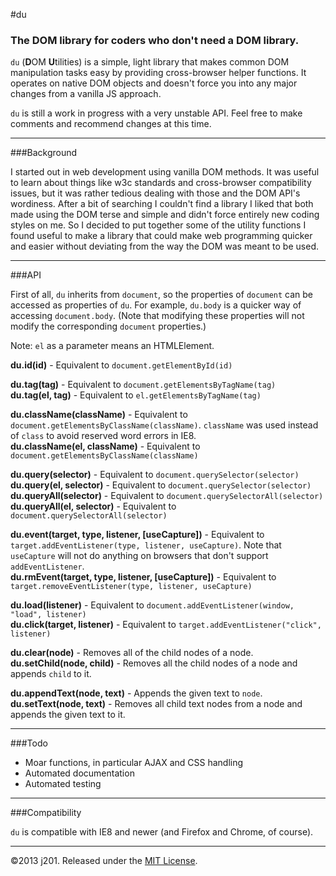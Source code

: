 #du

### The DOM library for coders who don't need a DOM library.

`du` (**D**OM **U**<!---->tilities) is a simple, light library that makes common DOM manipulation tasks easy by providing cross-browser helper functions. It operates on native DOM objects and doesn't force you into any major changes from a vanilla JS approach.

`du` is still a work in progress with a very unstable API. Feel free to make comments and recommend changes at this time.

---

###Background

I started out in web development using vanilla DOM methods. It was useful to learn about things like w3c standards and cross-browser compatibility issues, but it was rather tedious dealing with those and the DOM API's wordiness. After a bit of searching I couldn't find a library I liked that both made using the DOM terse and simple and didn't force entirely new coding styles on me. So I decided to put together some of the utility functions I found useful to make a library that could make web programming quicker and easier without deviating from the way the DOM was meant to be used.

---

###API

First of all, `du` inherits from `document`, so the properties of `document` can be accessed as properties of `du`. For example, `du.body` is a quicker way of accessing `document.body`. (Note that modifying these properties will not modify the corresponding `document` properties.)

Note: `el` as a parameter means an HTMLElement.

**du.id(id)** - Equivalent to `document.getElementById(id)`  

**du.tag(tag)** - Equivalent to `document.getElementsByTagName(tag)`  
**du.tag(el, tag)** - Equivalent to `el.getElementsByTagName(tag)`

**du.className(className)** - Equivalent to `document.getElementsByClassName(className)`. `className` was used instead of `class` to avoid reserved word errors in IE8.  
**du.className(el, className)** - Equivalent to `document.getElementsByClassName(className)`

**du.query(selector)** - Equivalent to `document.querySelector(selector)`  
**du.query(el, selector)** - Equivalent to `document.querySelector(selector)`  
**du.queryAll(selector)** - Equivalent to `document.querySelectorAll(selector)`  
**du.queryAll(el, selector)** - Equivalent to `document.querySelectorAll(selector)`

**du.event(target, type, listener, [useCapture])** - Equivalent to `target.addEventListener(type, listener, useCapture)`. Note that `useCapture` will not do anything on browsers that don't support `addEventListener`.  
**du.rmEvent(target, type, listener, [useCapture])** - Equivalent to `target.removeEventListener(type, listener, useCapture)`

**du.load(listener)** - Equivalent to `document.addEventListener(window, "load", listener)`  
**du.click(target, listener)** - Equivalent to `target.addEventListener("click", listener)`

**du.clear(node)** - Removes all of the child nodes of a node.  
**du.setChild(node, child)** - Removes all the child nodes of a node and appends `child` to it.

**du.appendText(node, text)** - Appends the given text to `node`.
**du.setText(node, text)** - Removes all child text nodes from a node and appends the given text to it.

---

###Todo

- Moar functions, in particular AJAX and CSS handling
- Automated documentation
- Automated testing

---

###Compatibility

`du` is compatible with IE8 and newer (and Firefox and Chrome, of course).

---

©2013 j201. Released under the [MIT License](http://opensource.org/licenses/MIT).
